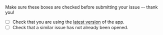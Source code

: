 Make sure these boxes are checked before submitting your issue -- thank you!

- [ ] Check that you are using the [latest version](https://github.com/unfoldingWord-dev/ts-desktop/releases/latest) of the app.
- [ ] Check that a similar issue has not already been opened.
